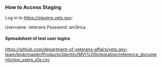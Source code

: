 ### How to Access Staging

Log in to https://staging.vets.gov:

Username: veterans
Password: am3rica


#### Spreadsheet of test user logins

https://github.com/department-of-veterans-affairs/vets.gov-team/blob/master/Products/Identity/MVI%20Integration/reference_documents/mvi_users_s1a.csv
